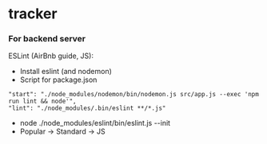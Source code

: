 # tracker

### For backend server
ESLint (AirBnb guide, JS):
* Install  eslint (and nodemon)
* Script for package.json
```
"start": "./node_modules/nodemon/bin/nodemon.js src/app.js --exec 'npm run lint && node'",
"lint": "./node_modules/.bin/eslint **/*.js"
```
* node ./node_modules/eslint/bin/eslint.js --init
* Popular -> Standard -> JS